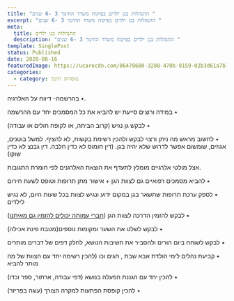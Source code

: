 ```yaml
---
title: "התנהלות בגן ילדים בפיקוח משרד החינוך 3 -6 שנים "
excerpt: "התנהלות בגן ילדים בפיקוח משרד החינוך 3 -6 שנים "
meta:
  title: התנהלות בגן ילדים
  description: "התנהלות בגן ילדים בפיקוח משרד החינוך 3 -6 שנים "
template: SinglePost
status: Published
date: 2020-08-16
featuredImage: https://ucarecdn.com/06478680-3288-470b-9159-02b3d61a7b72/
categories:
  - category: מוסדות חינוך
---
```



٭ בהרשמה-  דיווח על האלרגיה. 

٭ במידה ורוצים סייעת יש להביא את כל המסמכים יחד עם ההרשמה

٭ לבקש גן נגיש (קרוב הביתה, או לקופח חולים או עבודה)

٭ לחשוב מראש מה ניתן ורצוי לבקש ולהכין רשימת בקשות, לא להציף. למשל בוטנים, אגוזים, שומשום אפשר לדרוש שלא יהיה בגן. (דין חומוס לא כדין חלבה. דין גבנצ לא כדין שוקו) 

אצל מולטי אלרגיים מומלץ לתעדף את הוצאת האלרגנים לפי חומרת התגובות. 

٭ להביא מסמכים רפואיים גם לצוות הגן + אישור מתן תרופות וטופס לשעת חירום

٭ לספק ערכת תרופות שתשאר בגן במקום ידוע ונגיש לצוות בכל שעות היום, לא נגיש לילדים

٭ לבקש להזמין הדרכה לצוות הגן ([חברי עמותה יכולים להזמין גם מאיתנו](/contact))

٭ לבקש לשלט את השער ומקומות נוספים(מטבח פינת אכילה)

٭ לבקש לשוחח ביום הורים ולהסביר את חשיבות הנושא, לחלק דפים של דברים מותרים

٭ קביעת נהלים לימי הולדת אבא שבת , חגים וכו (להכין רשימה יחד עם הצוות של מה מותר להביא 

٭ להכין יחד עם הגננת הפעלה בנושא (דפי עבודה, ארתור, ספר וכדו)

٭ להכין קופסת הפתעות למקרה הצורך (עוגה בפריזר)
